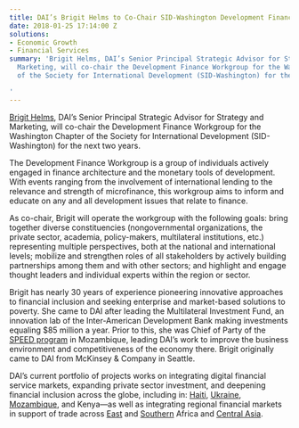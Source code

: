 ```yaml
---
title: DAI’s Brigit Helms to Co-Chair SID-Washington Development Finance Workgroup
date: 2018-01-25 17:14:00 Z
solutions:
- Economic Growth
- Financial Services
summary: 'Brigit Helms, DAI’s Senior Principal Strategic Advisor for Strategy and
  Marketing, will co-chair the Development Finance Workgroup for the Washington Chapter
  of the Society for International Development (SID-Washington) for the next two years.

'
---
```


[Brigit Helms](https://www.dai.com/who-we-are/our-team/brigit-helms), DAI’s Senior Principal Strategic Advisor for Strategy and Marketing, will co-chair the Development Finance Workgroup for the Washington Chapter of the Society for International Development (SID-Washington) for the next two years.

The Development Finance Workgroup is a group of individuals actively engaged in finance architecture and the monetary tools of development. With events ranging from the involvement of international lending to the relevance and strength of microfinance, this workgroup aims to inform and educate on any and all development issues that relate to finance.

As co-chair, Brigit will operate the workgroup with the following goals: bring together diverse constituencies (nongovernmental organizations, the private sector, academia, policy-makers, multilateral institutions, etc.) representing multiple perspectives, both at the national and international levels; mobilize and strengthen roles of all stakeholders by actively building partnerships among them and with other sectors; and highlight and engage thought leaders and individual experts within the region or sector.

Brigit has nearly 30 years of experience pioneering innovative approaches to financial inclusion and seeking enterprise and market-based solutions to poverty. She came to DAI after leading the Multilateral Investment Fund, an innovation lab of the Inter-American Development Bank making investments equaling $85 million a year. Prior to this, she was Chief of Party of the [SPEED program](https://www.dai.com/our-work/projects/mozambique-support-program-economic-and-enterprise-development-speed) in Mozambique, leading DAI’s work to improve the business environment and competitiveness of the economy there. Brigit originally came to DAI from McKinsey & Company in Seattle.

DAI’s current portfolio of projects works on integrating digital financial service markets, expanding private sector investment, and deepening financial inclusion across the globe, including in: [Haiti](https://www.dai.com/our-work/projects/haiti-finance-inclusive-fininc), [Ukraine](https://www.dai.com/our-work/projects/ukraine-transforming-financial-sector-fst), [Mozambique](https://www.dai.com/our-work/projects/mozambique-financial-sector-deepening-fsdmoc), and Kenya—as well as integrating regional financial markets in support of trade across [East](https://www.dai.com/our-work/projects/east-africa-trade-and-investment-hub-tih) and [Southern](https://www.dai.com/our-work/projects/southern-africa-trade-and-investment-hub) Africa and [Central Asia](https://www.dai.com/our-work/projects/central-asia-competitiveness-trade-and-jobs-activity-ctj).